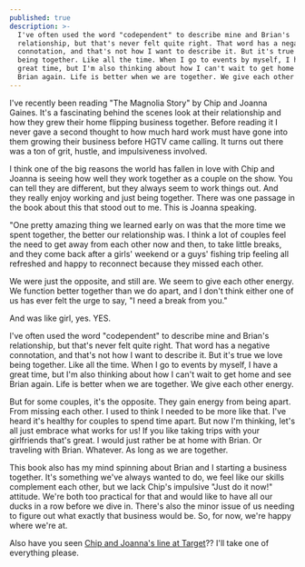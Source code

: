 ```yaml
---
published: true
description: >-
  I've often used the word "codependent" to describe mine and Brian's
  relationship, but that's never felt quite right. That word has a negative
  connotation, and that's not how I want to describe it. But it's true we love
  being together. Like all the time. When I go to events by myself, I have a
  great time, but I'm also thinking about how I can't wait to get home and see
  Brian again. Life is better when we are together. We give each other energy.
---
```

I've recently been reading "The Magnolia Story" by Chip and Joanna Gaines. It's a fascinating behind the scenes look at their relationship and how they grew their home flipping business together. Before reading it I never gave a second thought to how much hard work must have gone into them growing their business before HGTV came calling. It turns out there was a ton of grit, hustle, and impulsiveness involved. 

I think one of the big reasons the world has fallen in love with Chip and Joanna is seeing how well they work together as a couple on the show. You can tell they are different, but they always seem to work things out. And they really enjoy working and just being together. There was one passage in the book about this that stood out to me. This is Joanna speaking. 

"One pretty amazing thing we learned early on was that the more time we spent together, the better our relationship was. I think a lot of couples feel the need to get away from each other now and then, to take little breaks, and they come back after a girls' weekend or a guys' fishing trip feeling all refreshed and happy to reconnect because they missed each other. 

We were just the opposite, and still are. We seem to give each other energy. We function better together than we do apart, and I don't think either one of us has ever felt the urge to say, "I need a break from you."

And was like girl, yes. YES.

I've often used the word "codependent" to describe mine and Brian's relationship, but that's never felt quite right. That word has a negative connotation, and that's not how I want to describe it. But it's true we love being together. Like all the time. When I go to events by myself, I have a great time, but I'm also thinking about how I can't wait to get home and see Brian again. Life is better when we are together. We give each other energy. 

But for some couples, it's the opposite. They gain energy from being apart. From missing each other. I used to think I needed to be more like that. I've heard it's healthy for couples to spend time apart. But now I'm thinking, let's all just embrace what works for us! If you like taking trips with your girlfriends that's great. I would just rather be at home with Brian. Or traveling with Brian. Whatever. As long as we are together. 

This book also has my mind spinning about Brian and I starting a business together. It's something we've always wanted to do, we feel like our skills complement each other, but we lack Chip's impulsive "Just do it now!" attitude. We're both too practical for that and would like to have all our ducks in a row before we dive in. There's also the minor issue of us needing to figure out what exactly that business would be. So, for now, we're happy where we're at. 

Also have you seen [Chip and Joanna's line at Target](https://www.target.com/c/hearth-hand-with-magnolia/-/N-4k98u)?? I'll take one of everything please.
